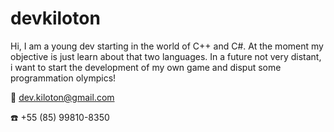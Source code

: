 # devkiloton

Hi, I am  a young dev starting in the world of C++ and C#. At the moment my objective is just learn about that two languages. In a future not very distant, i want to start the development of my own game and disput some programmation olympics!

:email: dev.kiloton@gmail.com

:phone: +55 (85) 99810-8350

